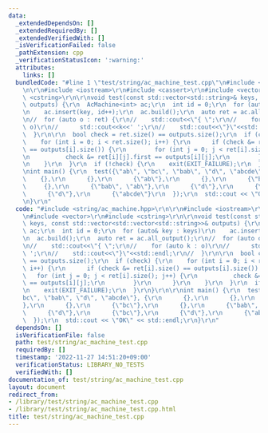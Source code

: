 ```yaml
---
data:
  _extendedDependsOn: []
  _extendedRequiredBy: []
  _extendedVerifiedWith: []
  _isVerificationFailed: false
  _pathExtension: cpp
  _verificationStatusIcon: ':warning:'
  attributes:
    links: []
  bundledCode: "#line 1 \"test/string/ac_machine_test.cpp\"\n#include <string/ac_machine.hpp>\r\
    \n\r\n#include <iostream>\r\n#include <cassert>\r\n#include <vector>\r\n#include\
    \ <cstring>\r\n\r\nvoid test(const std::vector<std::string>& keys, const std::vector<std::vector<std::string>>&\
    \ outputs) {\r\n  AcMachine<int> ac;\r\n  int id = 0;\r\n  for (auto& key : keys)\r\
    \n    ac.insert(key, id++);\r\n  ac.build();\r\n  auto ret = ac.all_output();\r\
    \n//  for (auto o : ret) {\r\n//    std::cout<<\"{ \";\r\n//    for (auto k :\
    \ o)\r\n//      std::cout<<k<<' ';\r\n//    std::cout<<\"}\"<<std::endl;\r\n//\
    \  }\r\n\r\n  bool check = ret.size() == outputs.size();\r\n  if (check) {\r\n\
    \    for (int i = 0; i < ret.size(); i++) {\r\n      if (check &= ret[i].size()\
    \ == outputs[i].size()) {\r\n        for (int j = 0; j < ret[i].size(); j++) {\r\
    \n          check &= ret[i][j].first == outputs[i][j];\r\n        }\r\n      }\r\
    \n    }\r\n  }\r\n  if (!check) {\r\n    exit(EXIT_FAILURE);\r\n  }\r\n}\r\n\r\
    \nint main() {\r\n  test({\"ab\", \"bc\", \"bab\", \"d\", \"abcde\"}, {\r\n  \
    \    {},\r\n      {},\r\n      {\"ab\"},\r\n      {},\r\n      {\"bc\"},\r\n \
    \     {},\r\n      {\"bab\", \"ab\"},\r\n      {\"d\"},\r\n      {\"bc\"},\r\n\
    \      {\"d\"},\r\n      {\"abcde\"}\r\n  });\r\n  std::cout << \"OK\" << std::endl;\r\
    \n}\r\n"
  code: "#include <string/ac_machine.hpp>\r\n\r\n#include <iostream>\r\n#include <cassert>\r\
    \n#include <vector>\r\n#include <cstring>\r\n\r\nvoid test(const std::vector<std::string>&\
    \ keys, const std::vector<std::vector<std::string>>& outputs) {\r\n  AcMachine<int>\
    \ ac;\r\n  int id = 0;\r\n  for (auto& key : keys)\r\n    ac.insert(key, id++);\r\
    \n  ac.build();\r\n  auto ret = ac.all_output();\r\n//  for (auto o : ret) {\r\
    \n//    std::cout<<\"{ \";\r\n//    for (auto k : o)\r\n//      std::cout<<k<<'\
    \ ';\r\n//    std::cout<<\"}\"<<std::endl;\r\n//  }\r\n\r\n  bool check = ret.size()\
    \ == outputs.size();\r\n  if (check) {\r\n    for (int i = 0; i < ret.size();\
    \ i++) {\r\n      if (check &= ret[i].size() == outputs[i].size()) {\r\n     \
    \   for (int j = 0; j < ret[i].size(); j++) {\r\n          check &= ret[i][j].first\
    \ == outputs[i][j];\r\n        }\r\n      }\r\n    }\r\n  }\r\n  if (!check) {\r\
    \n    exit(EXIT_FAILURE);\r\n  }\r\n}\r\n\r\nint main() {\r\n  test({\"ab\", \"\
    bc\", \"bab\", \"d\", \"abcde\"}, {\r\n      {},\r\n      {},\r\n      {\"ab\"\
    },\r\n      {},\r\n      {\"bc\"},\r\n      {},\r\n      {\"bab\", \"ab\"},\r\n\
    \      {\"d\"},\r\n      {\"bc\"},\r\n      {\"d\"},\r\n      {\"abcde\"}\r\n\
    \  });\r\n  std::cout << \"OK\" << std::endl;\r\n}\r\n"
  dependsOn: []
  isVerificationFile: false
  path: test/string/ac_machine_test.cpp
  requiredBy: []
  timestamp: '2022-11-27 14:51:20+09:00'
  verificationStatus: LIBRARY_NO_TESTS
  verifiedWith: []
documentation_of: test/string/ac_machine_test.cpp
layout: document
redirect_from:
- /library/test/string/ac_machine_test.cpp
- /library/test/string/ac_machine_test.cpp.html
title: test/string/ac_machine_test.cpp
---
```

